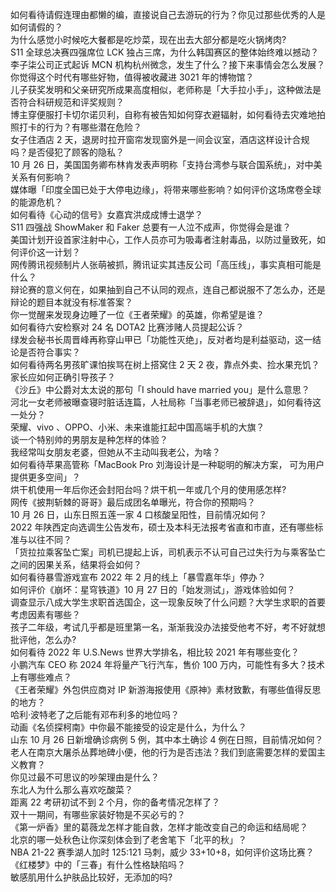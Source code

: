 如何看待请假连理由都懒的编，直接说自己去游玩的行为？你见过那些优秀的人是如何请假的？  
为什么感觉小时候吃大餐都是吃炒菜，现在出去大部分都是吃火锅烤肉?  
S11 全球总决赛四强席位 LCK 独占三席，为什么韩国赛区的整体始终难以撼动？  
李子柒公司正式起诉 MCN 机构杭州微念，发生了什么？接下来事情会怎么发展？  
你觉得这个时代有哪些好物，值得被收藏进 3021 年的博物馆？  
儿子获奖发明和父亲研究所成果高度相似，老师称是「大手拉小手」，这种做法是否符合科研规范和评奖规则？  
博主穿便服打卡切尔诺贝利，自称有被告知如何穿衣避辐射，如何看待去灾难地拍照打卡的行为？有哪些潜在危险？  
女子住酒店 2 天，退房时拉开窗帘发现窗外是一间会议室，酒店这样设计合规吗？是否侵犯了顾客的隐私？  
10 月 26 日，美国国务卿布林肯发表声明称「支持台湾参与联合国系统」，对中美关系有何影响？  
媒体曝「印度全国已处于大停电边缘」，将带来哪些影响？如何评价这场席卷全球的能源危机？  
如何看待《心动的信号》女嘉宾洪成成博士退学？  
S11 四强战 ShowMaker 和 Faker 总要有一人泣不成声，你觉得会是谁？  
美国计划开设首家注射中心，工作人员亦可为吸毒者注射毒品，以防过量致死，如何评价这一计划？  
网传腾讯视频制片人张萌被抓，腾讯证实其违反公司「高压线」，事实真相可能是什么？  
辩论赛的意义何在，如果抽到自己不认同的观点，连自己都说服不了怎么办，还是辩论的题目本就没有标准答案？  
你一觉醒来发现身边睡了一位《王者荣耀》的英雄，你希望是谁？  
如何看待六安检察对 24 名 DOTA2 比赛涉赌人员提起公诉？  
绿发会秘书长周晋峰再称穿山甲已「功能性灭绝」，反对者均是利益驱动，这一结论是否符合事实？  
如何看待两名男孩旷课怕挨骂在树上搭窝住 2 天 2 夜，靠点外卖、捡水果充饥？家长应如何正确引导孩子？  
《沙丘》中公爵对太太说的那句「I should have married you」是什么意思？  
河北一女老师被曝查寝时脏话连篇，人社局称「当事老师已被辞退」，如何看待这一处分？  
荣耀、vivo 、OPPO、小米、未来谁能扛起中国高端手机的大旗？  
谈一个特别帅的男朋友是种怎样的体验？  
我经常叫女朋友老婆，但她从不主动叫我老公，为啥？  
如何看待苹果高管称「MacBook Pro 刘海设计是一种聪明的解决方案， 可为用户提供更多空间」？  
烘干机使用一年后你还会封阳台吗？烘干机一年或几个月的使用感怎样?  
网传《披荆斩棘的哥哥》最后成团名单曝光，符合你的预期吗？  
10 月 26 日，山东日照五莲一家 4 口核酸呈阳性，目前情况如何？  
2022 年陕西定向选调生公告发布，硕士及本科无法报考省直和市直，还有哪些标准与以往不同？  
「货拉拉乘客坠亡案」司机已提起上诉，司机表示不认可自己过失行为与乘客坠亡之间的因果关系，结果将会如何？  
如何看待暴雪游戏宣布 2022 年 2 月的线上「暴雪嘉年华」停办？  
如何评价《崩坏：星穹铁道》10 月 27 日的「始发测试」，游戏体验如何？  
调查显示八成大学生求职首选国企，这一现象反映了什么问题？大学生求职的首要考虑因素有哪些？  
孩子二年级，考试几乎都是班里第一名，渐渐我没办法接受他考不好，考不好就想批评他，怎么办?  
如何看待 2022 年 U.S.News 世界大学排名，相比较 2021 年有哪些变化？  
小鹏汽车 CEO 称 2024 年将量产飞行汽车，售价 100 万内，可能性有多大？技术上有哪些难点？  
《王者荣耀》外包供应商对 IP 新游海报使用《原神》素材致歉，有哪些值得反思的地方？  
哈利·波特老了之后能有邓布利多的地位吗？  
动画《名侦探柯南》中你最不能接受的设定是什么，为什么？  
山东 10 月 26 日新增确诊病例 5 例，其中本土确诊 4 例在日照，目前情况如何？  
老人在南京大屠杀丛葬地碑小便，他的行为是否违法？我们到底需要怎样的爱国主义教育？  
你见过最不可思议的吵架理由是什么？  
东北人为什么那么喜欢吃酸菜？  
距离 22 考研初试不到 2 个月，你的备考情况怎样了？  
双十一期间，有哪些家装好物是不买必亏的？  
《第一炉香》里的葛薇龙怎样才能自救，怎样才能改变自己的命运和结局呢？  
北京的哪一处秋色让你深刻体会到了老舍笔下「北平的秋」？  
NBA 21-22 赛季湖人加时 125:121 马刺，威少 33+10+8，如何评价这场比赛？  
《红楼梦》中的「三春」有什么性格缺陷吗？  
敏感肌用什么护肤品比较好，无添加的吗?  
